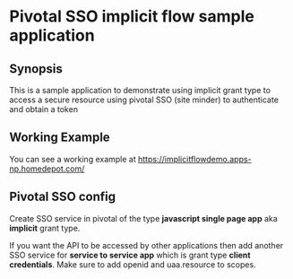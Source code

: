 # Pivotal SSO implicit flow sample application

## Synopsis

This is a sample application to demonstrate using implicit grant type to access a secure resource using pivotal SSO (site minder) to authenticate and obtain a token 

## Working Example

You can see a working example at https://implicitflowdemo.apps-np.homedepot.com/

## Pivotal SSO config

Create SSO service in pivotal of the type **javascript single page app** aka **implicit** grant type. 

If you want the API to be accessed by other applications then add another SSO service for **service to service app** which is grant type **client credentials**. Make sure to add openid and uaa.resource to scopes.